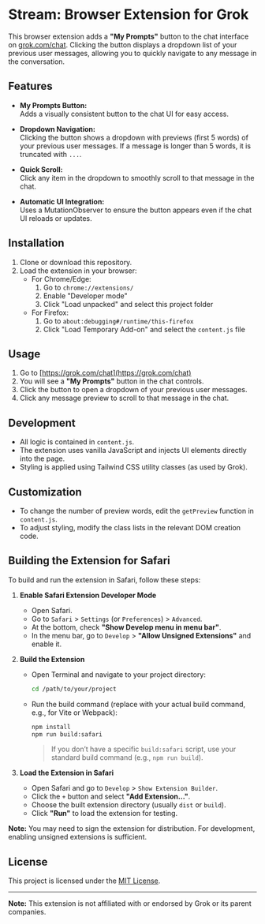 # Stream: Browser Extension for Grok

This browser extension adds a **"My Prompts"** button to the chat interface on [grok.com/chat](https://grok.com/chat). Clicking the button displays a dropdown list of your previous user messages, allowing you to quickly navigate to any message in the conversation.

## Features

- **My Prompts Button:**  
  Adds a visually consistent button to the chat UI for easy access.

- **Dropdown Navigation:**  
  Clicking the button shows a dropdown with previews (first 5 words) of your previous user messages. If a message is longer than 5 words, it is truncated with `...`.

- **Quick Scroll:**  
  Click any item in the dropdown to smoothly scroll to that message in the chat.

- **Automatic UI Integration:**  
  Uses a MutationObserver to ensure the button appears even if the chat UI reloads or updates.

## Installation

1. Clone or download this repository.
2. Load the extension in your browser:
   - For Chrome/Edge:
     1. Go to `chrome://extensions/`
     2. Enable "Developer mode"
     3. Click "Load unpacked" and select this project folder
   - For Firefox:
     1. Go to `about:debugging#/runtime/this-firefox`
     2. Click "Load Temporary Add-on" and select the `content.js` file

## Usage

1. Go to [https://grok.com/chat](https://grok.com/chat)
2. You will see a **"My Prompts"** button in the chat controls.
3. Click the button to open a dropdown of your previous user messages.
4. Click any message preview to scroll to that message in the chat.

## Development

- All logic is contained in `content.js`.
- The extension uses vanilla JavaScript and injects UI elements directly into the page.
- Styling is applied using Tailwind CSS utility classes (as used by Grok).

## Customization

- To change the number of preview words, edit the `getPreview` function in `content.js`.
- To adjust styling, modify the class lists in the relevant DOM creation code.

## Building the Extension for Safari

To build and run the extension in Safari, follow these steps:

1. **Enable Safari Extension Developer Mode**
   - Open Safari.
   - Go to `Safari` > `Settings` (or `Preferences`) > `Advanced`.
   - At the bottom, check **"Show Develop menu in menu bar"**.
   - In the menu bar, go to `Develop` > **"Allow Unsigned Extensions"** and enable it.

2. **Build the Extension**
   - Open Terminal and navigate to your project directory:
     ```sh
     cd /path/to/your/project
     ```
   - Run the build command (replace with your actual build command, e.g., for Vite or Webpack):
     ```sh
     npm install
     npm run build:safari
     ```
     > If you don’t have a specific `build:safari` script, use your standard build command (e.g., `npm run build`).

3. **Load the Extension in Safari**
   - Open Safari and go to `Develop` > `Show Extension Builder`.
   - Click the `+` button and select **"Add Extension..."**.
   - Choose the built extension directory (usually `dist` or `build`).
   - Click **"Run"** to load the extension for testing.

**Note:** You may need to sign the extension for distribution. For development, enabling unsigned extensions is sufficient.

## License

This project is licensed under the [MIT License](./LICENSE.txt).

---

**Note:** This extension is not affiliated with or endorsed by Grok or its parent companies.
